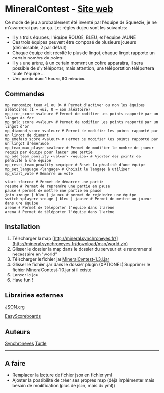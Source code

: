 # MineralContest - [Site web](http://mineral.synchroneyes.fr)


Ce mode de jeu a probablement été inventé par l'équipe de Squeezie, je ne m'avancerai pas sur ça.
Les règles du jeu sont les suivantes:

* Il y a trois équipes, l'équipe ROUGE, BLEU, et l'équipe JAUNE
* Ces trois équipes peuvent être composé de plusieurs joueurs (définissable, 2 par défaut)
* Chaque équipe doit récolté le plus de lingot, chaque lingot rapporte un certain nombre de points
* Il y a une arène, à un certain moment un coffre apparaitra, il sera possible de s'y téléporter, mais attention, une téléportation téléportera toute l'équipe ...
* Une partie dure 1 heure, 60 minutes.

## Commandes

```
mp_randomize_team <1 ou 0> # Permet d'activer ou non les équipes aléatoires (1 = oui, 0 = non aléatoire)
mp_iron_score <valeur> # Permet de modifier les points rapporté par un lingot de fer
mp_gold_score <valeur> # Permet de modifier les points rapporté par un lingot d'or
mp_diamond_score <valeur> # Permet de modifier les points rapporté par un lingot de diamant
mp_emerald_score <valeur> # Permet de modifier les points rapporté par un lingot d'émeraude
mp_team_max_player <valeur> # Permet de modifier le nombre de joueur requis par équipe pour lancer une partie
mp_add_team_penality <valeur> <equipe> # Ajouter des points de pénalité à une équipe
mp_reset_team_penality <equipe> # Reset la pénalité d'une équipe
mp_set_language <langage> # Choisit le langage à utiliser
mp_start_vote # Démarre un vote

start <force> # Permet de démarrer une partie
resume # Permet de reprendre une partie en pause
pause # permet de mettre une partie en pause
join <rouge | bleu | jaune> # permet de rejoindre une équipe
switch <player> <rouge | bleu | jaune> # Permet de mettre un joueur dans une équipe
arene # Permet de téléporter l'équipe dans l'arène
arena # Permet de téléporter l'équipe dans l'arène
```

## Installation

1. Télécharger la map [http://mineral.synchroneyes.fr/](http://mineral.synchroneyes.fr/download/map/world.zip)
2. Glisser le dossier la map dans le dossier du serveur et le renommer si necessaire en "world"
3. Télécharger le fichier jar [MineralContest-1.3.1.jar](https://github.com/jaunefra/MineralContest/releases/download/1.3.1/MineralContest-1.3.1.jar)
4. Glisser  le fichier .jar dans le dossier plugin
(OPTIONEL) Supprimer le fichier MineralContest-1.0.jar si il existe
5. Lancer le jeu
6. Have fun !

## Librairies externes
[JSON.org](https://stleary.github.io/JSON-java/)

[EasyScoreboards](https://github.com/WinterAlexander/EasyScoreboards)

## Auteurs
[Synchroneyes](https://github.com/jaunefra)
[Turtle](https://github.com/IliasElabbassi)


___

## A faire
- Remplacer la lecture de fichier json en fichier yml
- Ajouter la possibilité de créer ses propres map (déjà implémenter mais besoin de modification (plus de json, mais du yml))
